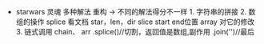 - starwars 灵魂
    多种解法 重构 -> 不同的解法得分不一样
        1. 字符串的拼接
        2. 数组的操作
            splice 看文档 star，len，dir
            slice start end位置
            array 对它的修改
        3. 链式调用 chain、
            arr
                .splice()//切割，返回值是数组,副作用
                .join('')//最后